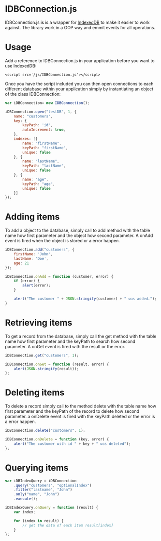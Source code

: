 IDBConnection.js
====

IDBConnection.js is is a wrapper for [IndexedDB](http://www.w3.org/TR/IndexedDB/) to make it easier to work against.
The library work in a OOP way and emmit events for all operations.

Usage
====


Add a reference to IDBConnection.js in your application before you want to use IndexedDB:

    <script src='/js/IDBConnection.js'></script>

Once you have the script included you can then open connections to each different database within your application simply by instantiating an object of the class IDBConnection:

```JavaScript
var iDBConnection= new IDBConnection();

iDBConnection.open("testDB", 1, {
    name: "customers",
    key: {
        keyPath: 'id', 
        autoIncrement: true,
    },
    indexes: [{
        name: "firstName", 
        keyPath: "firstName", 
        unique: false
    }, {
        name: "lastName", 
        keyPath: "lastName", 
        unique: false
    }, {
        name: "age", 
        keyPath: "age", 
        unique: false
    }]
});
```

Adding items
===

To add a object to the database, simply call to add method with the table name how first parameter and the object how second parameter.  A onAdd event is fired when the object is stored or a error happen.

```JavaScript
iDBConnection.add("customers", {
    firstName: 'John',
    lastName: 'Doe',
    age: 21
});

iDBConnection.onAdd = function (customer, error) {
    if (error) {
        alert(error);
    }

    alert("The customer " + JSON.stringify(customer) + " was added.");
}
```

Retrieving items
===

To get a record from the database, simply call the get method with the table name how first parameter and the keyPath to search how second parameter.  A onGet event is fired with the result or the error.

```JavaScript
iDBConnection.get("customers", 1);

iDBConnection.onGet = function (result, error) {
    alert(JSON.stringify(result));
};
```

Deleting items
===

To delete a record simply call to the method delete with the table name how first parameter and the keyPath of the record to delete how second parameter. a onDelete event is fired with the keyPath deleted or the error is a error happen.

```JavaScript
iDBConnection.delete("customers", 1);

iDBConnection.onDelete = function (key, error) {
    alert("The customer with id " + key + " was deleted");
};
```

Querying items
===

```JavaScript
var iDBIndexQuery = iDBConnection
    .query("customers", "optionalIndex")
    .filter("lastname", "John")
    .only("name", "John")
    .execute();

iDBIndexQuery.onQuery = function (result) {
    var index;

    for (index in result) {
		// get the data of each item result[index]
    }
};
```